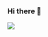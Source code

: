 ### Hi there 👋
<img src="https://capsule-render.vercel.app/api?type=waving&color=auto&height=200&section=header&text=seungwan&fontSize=90" />

<!--
**ds-seungwan/ds-seungwan** is a ✨ _special_ ✨ repository because its `README.md` (this file) appears on your GitHub profile.

Here are some ideas to get you started:

- 🔭 I’m currently working on ...
- 🌱 I’m currently learning ...
- 👯 I’m looking to collaborate on ...
- 🤔 I’m looking for help with ...
- 💬 Ask me about ...
- 📫 How to reach me: ...
- 😄 Pronouns: ...
- ⚡ Fun fact: ...
-->
